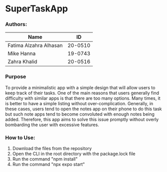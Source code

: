 # SuperTaskApp

### Authors:
| Name                   | ID      |
|------------------------|---------|
| Fatima Alzahra Alhasan | 20-0510 |
| Mike Hanna             | 19-0743 |
| Zahra Khalid           | 20-0516 |

### Purpose
To provide a minimalistic app with a simple design that will allow users to keep track of their tasks. One of the main reasons that users generally find difficulty with similar apps is that there are too many options. Many times, it is better to have a simple listing without over-complication. Generally, in these cases, users tend to open the notes app on their phone to do this task but such note apps tend to become convoluted with enough notes being added.
Therefore, this app aims to solve this issue promptly without overly bombarding the user with excessive features.

### How to Use:
1) Download the files from the repository
1) Open the CLI in the root directory with the package.lock file
1) Run the command "npm install"
1) Run the command "npx expo start"
